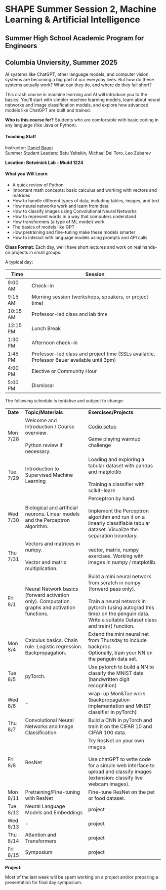 # SHAPE Summer Session 2, Machine Learning & Artificial Intelligence
## Summer High School Academic Program for Engineers
## Columbia Unviersity, Summer 2025

AI systems like ChatGPT, other language models, and computer vision systems are becoming a big part of our everyday lives. But how do these systems actually work? What can they do, and where do they fall short?

This crash course in machine learning and AI will introduce you to the basics. You’ll start with simpler machine learning models, learn about neural networks and image classification models, and explore how advanced models like ChatGPT are built and trained.

**Who is this course for?** Students who are comfortable with basic coding in any language (like Java or Python).

#### Teaching Staff

Instructor: [Daniel Bauer](http://www.cs.columbia.edu/~bauer)  
Summer Student Leaders: Batu Yeltekin, Michael Del Toro, Leo Zubarev

**Location:** **Botwinick Lab - Mudd 1224**

#### **What you Will Learn**

*   A quick review of Python
*   Important math concepts: basic calculus and working with vectors and matrices
*   How to handle different types of data, including tables, images, and text
*   How neural networks work and learn from data
*   How to classify images using Convolutional Neural Networks
*   How to represent words in a way that computers understand
*   How transformers (a type of ML model) work
*   The basics of models like GPT
*   How pretraining and fine-tuning make these models smarter
*   How to interact with language models using prompts and API calls

**Class Format:** Each day, we’ll have short lectures and work on real hands-on projects in small groups.  

A typical day:

| Time | Session |
| --- | --- |
| 9:00 AM | Check-in |
| 9:15 AM | Morning session (workshops, speakers, or project time) |
| 10:15  <br>AM | Professor-led class and lab time |
| 12:15 PM | Lunch Break |
| 1:30 PM | Afternoon check-in |
| 1:45  <br>PM | Professor-led class and project time (SSLs available, Professor Bauer available until 3pm) |
| 4:00 PM | Elective or Community Hour |
| 5:00 PM | Dismissal |

The following schedule is tentative and subject to change: 

|     |     |     |
| --- | --- | --- |
| **Date** | **Topic/Materials** | **Exercises/Projects  <br>** |
| Mon 7/28 | Welcome and Introduction / Course overview. <br><br>Python review if necessary. | [Codio setup](/courses/229803/pages/codio-setup-guide "Codio setup guide")<br><br>Game playing warmup challenge |
| Tue 7/29 | Introduction to Supervised Machine Learning | Loading and exploring a tabular dataset with pandas and matplotlib  <br>  <br>Training a classifier with scikit-learn |
| Wed 7/30 | Biological and artificial neurons. Linear models and the Perceptron algorithm. | Perceptron by hand.<br><br>Implement the Perceptron algorithm and run it on a linearly classifiable tabular dataset. Visualize the separation boundary. |
| Thu 7/31 | Vectors and matrices in numpy.<br><br>Vector and matrix multiplication. | vector, matrix, numpy exercises. Working with images in numpy / matplotlib. |
| Fri 8/1 | Neural Network basics (forward activation only). Computation graphs and activation functions. | Build a mini neural network from scratch in numpy (forward pass only). <br><br>Train a neural network in pytorch (using autograd this time) on the penguin data. Write a suitable Dataset class and train() function. |
| Mon 8/4 | Calculus basics. Chain rule. Logistic regression. Backpropagation. | Extend the mini neural net from Thursday to include backprop.  <br>Optionally, train your NN on the penguin data set. |
| Tue 8/5 | pyTorch. | Use pytorch to build a NN to classify the MNIST data (handwritten digit recognition) |
| Wed 8/6 | \-  | wrap-up Mon&Tue work (backpropagation implementation and MNIST classifier in pyTorch) |
| Thu 8/7 | Convolutional Neural Networks and Image Classification | Build a CNN in pyTorch and train it on the CIFAR 10 and CIFAR 100 data. |
| Fri 8/8 | ResNet | Try ResNet on your own images.<br><br>Use chatGPT to write code for a simple web interface to upload and classify images (extension: classify live webcam images). |
| Mon 8/11 | Pretraining/Fine-tuning with ResNet | Fine-tune ResNet on the pet or food dataset. |
| Tue 8/12 | Neural Language Models and Embeddings | project |
| Wed 8/13 | \-  | project |
| Thu 8/14 | Attention and Transformers | project |
| Fri  8/15 | Symposium | project |

**Project:** 

Most of the last week will be spent working on a project and/or preparing a presentation for final day symposium. 
